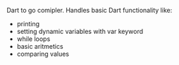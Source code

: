 Dart to go comipler. Handles basic Dart functionality like:
- printing
- setting dynamic variables with var keyword
- while loops
- basic aritmetics
- comparing values
